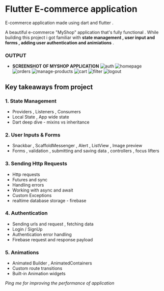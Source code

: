 # Flutter E-commerce application
E-commerce application made using dart and flutter . 

A beautiful e-commerce "MyShop" application that's fully functional . While building this project i got familiar with **state management , user input and forms , adding user authentication and animiations** . 

### OUTPUT 
- **SCREENSHOT OF MYSHOP APPLICATION**
![auth](https://user-images.githubusercontent.com/70997750/120118697-7ae2fb00-c1b1-11eb-9d58-1a81aa2e5621.jpg)
![homepage](https://user-images.githubusercontent.com/70997750/120118710-87ffea00-c1b1-11eb-9869-c8020746f576.jpg)
![orders](https://user-images.githubusercontent.com/70997750/120118720-92ba7f00-c1b1-11eb-8fd5-ee71ab36bba5.jpg)
![manage-products](https://user-images.githubusercontent.com/70997750/120118721-94844280-c1b1-11eb-89b6-0a2ae7d65ebd.jpg)
![cart](https://user-images.githubusercontent.com/70997750/120118725-964e0600-c1b1-11eb-98a6-400408f29f1f.jpg)
![filter](https://user-images.githubusercontent.com/70997750/120118726-9817c980-c1b1-11eb-8a73-bfbc4136adbc.jpg)
![logout](https://user-images.githubusercontent.com/70997750/120118728-99e18d00-c1b1-11eb-9ec2-bda695b9ee6e.jpg)



## Key takeaways from project 
### 1. State Management 
* Providers , Listeners , Consumers 
* Local State , App wide state 
* Dart deep dive - mixins vs inheritance 

### 2. User Inputs & Forms 
* Snackbar , ScaffoldMessenger , Alert , ListView , Image preview 
* Forms , validation , submitting and saving data , controllers , focus lifters

### 3. Sending Http Requests 
* Http requests 
* Futures and sync 
* Handling errors 
* Working with async and await 
* Custom Exceptions 
* realtime database storage - firebase 

### 4. Authentication
* Sending urls and request , fetching data 
* Login / SignUp
* Authentication error handling
* Firebase request and response payload 

### 5. Animations 
* Animated Builder , AnimatedContainers 
* Custom route transitions 
* Built-in Animation widgets 

_Ping me for improving the performance of application_

